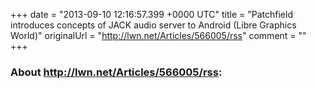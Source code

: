 +++
date = "2013-09-10 12:16:57.399 +0000 UTC"
title = "Patchfield introduces concepts of JACK audio server to Android (Libre Graphics World)"
originalUrl = "http://lwn.net/Articles/566005/rss"
comment = ""
+++

### About http://lwn.net/Articles/566005/rss:


